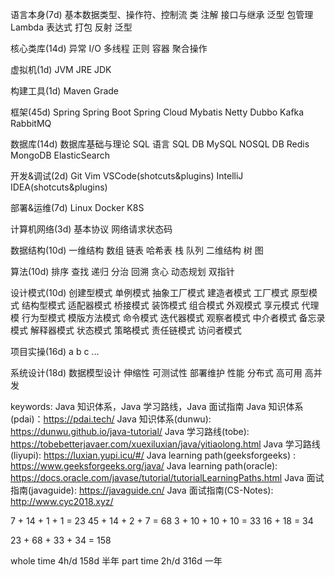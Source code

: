 语言本身(7d)
  基本数据类型、操作符、控制流
  类
  注解
  接口与继承
  泛型
  包管理
  Lambda 表达式
  打包
  反射
  泛型

核心类库(14d)
  异常
  I/O
  多线程
  正则
  容器
  聚合操作

虚拟机(1d)
  JVM JRE JDK

构建工具(1d)
  Maven
  Grade

框架(45d)
  Spring
  Spring Boot
  Spring Cloud
  Mybatis
  Netty
  Dubbo
  Kafka
  RabbitMQ

数据库(14d)
  数据库基础与理论
  SQL 语言
  SQL DB
    MySQL
  NOSQL DB
    Redis
    MongoDB
    ElasticSearch

开发&调试(2d)
  Git
  Vim
  VSCode(shotcuts&plugins)
  IntelliJ IDEA(shotcuts&plugins)

部署&运维(7d)
  Linux
  Docker
  K8S
  
计算机网络(3d)
  基本协议
  网络请求状态码

数据结构(10d)
  一维结构
    数组
    链表
    哈希表
    栈
    队列
  二维结构
    树
    图

算法(10d)
  排序
  查找
  递归
  分治
  回溯
  贪心
  动态规划
  双指针

设计模式(10d)
  创建型模式
    单例模式
    抽象工厂模式
    建造者模式
    工厂模式
    原型模式
  结构型模式
    适配器模式
    桥接模式
    装饰模式
    组合模式
    外观模式
    享元模式
    代理模
  行为型模式
    模版方法模式
    命令模式
    迭代器模式
    观察者模式
    中介者模式
    备忘录模式
    解释器模式
    状态模式
    策略模式
    责任链模式
    访问者模式

项目实操(16d)
  a
  b
  c
  ...

系统设计(18d)
  数据模型设计
  伸缩性
  可测试性
  部署维护
  性能
    分布式
    高可用
    高并发

keywords: Java 知识体系，Java 学习路线，Java 面试指南
  Java 知识体系(pdai)：https://pdai.tech/
  Java 知识体系(dunwu): https://dunwu.github.io/java-tutorial/
  Java 学习路线(tobe): https://tobebetterjavaer.com/xuexiluxian/java/yitiaolong.html
  Java 学习路线(liyupi): https://luxian.yupi.icu/#/
  Java learning path(geeksforgeeks) : https://www.geeksforgeeks.org/java/
  Java learning path(oracle): https://docs.oracle.com/javase/tutorial/tutorialLearningPaths.html
  Java 面试指南(javaguide): https://javaguide.cn/
  Java 面试指南(CS-Notes): http://www.cyc2018.xyz/

7 + 14 + 1 + 1   = 23
45 + 14 + 2 + 7  = 68
3 + 10 + 10 + 10 = 33
16 + 18          = 34

23 + 68 + 33 + 34 = 158

whole time 4h/d 158d  半年
part time  2h/d 316d  一年

